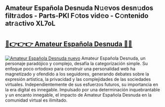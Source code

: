 ## Amateur Española Desnuda N𝚞𝚎vos desn𝚞dos filtr𝚊dos - Parts-PKI F𝚘tos vid𝚎o - C𝚘ntenido atr𝚊ctivo XL7oL

# <h2><a href="http://mb3hfc.tromn.icu/?c=Amateur+Espa%c3%b1ola+Desnuda">🔗👉👉👉 Amateur Española Desnuda 🔗🔗</a></h2>

[![Amateur Española Desnuda nuevo](https://i.imgur.com/pEAQMta.gif)](http://mb3hfc.tromn.icu/?c=Amateur+Espa%c3%b1ola+Desnuda)
Amateur Española Desnuda, un personaje paradójico y complejo, desafía la categorización simple. Su enfoque poco ortodoxo para construir una personalidad web ha magnetizado y ofendido a los seguidores, generando debates sobre la expresión artística, la privacidad y las complejidades de las sociedades virtuales. Independientemente de sus esfuerzos futuros, su importancia en la era digital es innegable. Impulsado por una determinación inquebrantable y un encanto innegable, el impacto de Amateur Española Desnuda en la comunidad virtual es ilimitado.
